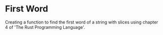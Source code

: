 # First Word
Creating a function to find the first word of a string with slices using chapter 4 of 'The Rust Programming Language'.
